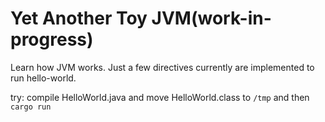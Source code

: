 # Yet Another Toy JVM(work-in-progress)

Learn how JVM works. Just a few directives currently are implemented to run hello-world.     

try: compile HelloWorld.java and move HelloWorld.class to `/tmp` and then `cargo run`